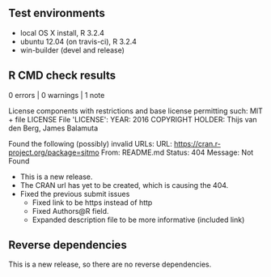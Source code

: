 ## Test environments
* local OS X install, R 3.2.4
* ubuntu 12.04 (on travis-ci), R 3.2.4
* win-builder (devel and release)

## R CMD check results

0 errors | 0 warnings | 1 note

License components with restrictions and base license permitting such:
  MIT + file LICENSE
File 'LICENSE':
  YEAR: 2016
  COPYRIGHT HOLDER: Thijs van den Berg, James Balamuta
  
Found the following (possibly) invalid URLs:
  URL: https://cran.r-project.org/package=sitmo
    From: README.md
    Status: 404
    Message: Not Found

* This is a new release.
* The CRAN url has yet to be created, which is causing the 404.
* Fixed the previous submit issues
    * Fixed link to be https instead of http
    * Fixed Authors@R field. 
    * Expanded description file to be more informative (included link)

## Reverse dependencies

This is a new release, so there are no reverse dependencies.

